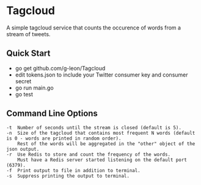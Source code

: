 # Tagcloud
A simple tagcloud service that counts the occurence of words from a stream of tweets.

## Quick Start
- go get github.com/g-leon/Tagcloud
- edit tokens.json to include your Twitter consumer key and consumer secret
- go run main.go
- go test

## Command Line Options
```
-t  Number of seconds until the stream is closed (default is 5).
-n  Size of the tagcloud that contains most frequent N words (default is 0 - words are printed in random order). 
    Rest of the words will be aggregated in the "other" object of the json output.
-r  Use Redis to store and count the frequency of the words.
    Must have a Redis server started listening on the default port (6379).
-f  Print output to file in addition to terminal.
-s  Suppress printing the output to terminal.
```

